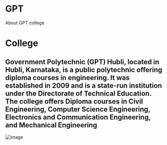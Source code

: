 # GPT
About GPT college
<html>
  <head>
    <title>About GPT college</title>
    <body>
      <h1>College</h1>
    <h2>Government Polytechnic (GPT) Hubli, located in Hubli, Karnataka, is a public polytechnic offering diploma courses in engineering. It was established in 2009 and is a state-run institution under the Directorate of Technical Education. The college offers Diploma courses in Civil Engineering, Computer Science Engineering, Electronics and Communication Engineering, and Mechanical Engineering</h2>
    


![image](https://github.com/user-attachments/assets/e7c78265-0b94-436b-95d6-2ad14d037fd6)


</body>
  </head>
</html>
